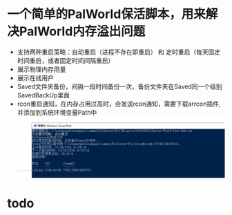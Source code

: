 # 一个简单的PalWorld保活脚本，用来解决PalWorld内存溢出问题
- 支持两种重启策略：自动重启（进程不存在即重启） 和 定时重启（每天固定时间重启，或者固定时间间隔重启）
- 展示物理内存用量
- 展示在线用户
- Saved文件夹备份，间隔一段时间备份一次，备份文件夹在Saved同一个级别SavedBackUp里面
- rcon重启通知，在内存占用过高时，会发送rcon通知，需要下载arrcon插件,并添加到系统环境变量Path中
![example.jpg](example.jpg)
# todo


